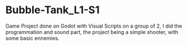 # Bubble-Tank_L1-S1

Game Project done on Godot with Visual Scripts on a group of 2, I did the programmation and sound part, the project being a simple shooter, with some basic ennemies.
